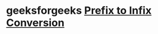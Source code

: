 # geeksforgeeks [Prefix to Infix Conversion](https://www.geeksforgeeks.org/prefix-infix-conversion/)

